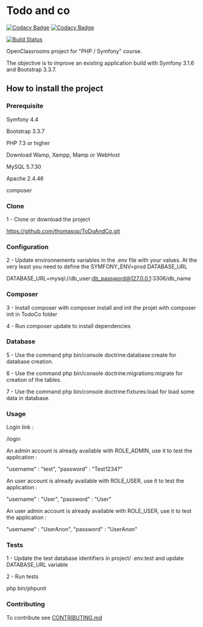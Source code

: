 # Todo and co

[![Codacy Badge](https://api.codacy.com/project/badge/Grade/30d9c95a644f4102bd4ddc7f9577e8f3)](https://app.codacy.com/gh/thomasop/ToDoAndCo?utm_source=github.com&utm_medium=referral&utm_content=thomasop/ToDoAndCo&utm_campaign=Badge_Grade_Settings)
[![Codacy Badge](https://app.codacy.com/project/badge/Grade/1e157ee5f90245c08f8e53ce525d320c)](https://www.codacy.com/gh/thomasop/ToDoAndCo/dashboard?utm_source=github.com&amp;utm_medium=referral&amp;utm_content=thomasop/ToDoAndCo&amp;utm_campaign=Badge_Grade)

[![Build Status](https://travis-ci.com/thomasop/ToDoAndCo.svg?branch=master)](https://travis-ci.com/thomasop/ToDoAndCo)

OpenClassrooms project for "PHP / Symfony" course.

The objective is to improve an existing application build with Symfony 3.1.6 and Bootstrap 3.3.7.

## How to install the project

### Prerequisite

Symfony 4.4

Bootstrap 3.3.7

PHP 7.3 or higher

Download Wamp, Xampp, Mamp or WebHost

MySQL 5.7.30

Apache 2.4.46

composer

### Clone

1 - Clone or download the project

https://github.com/thomasop/ToDoAndCo.git

### Configuration

2 - Update environnements variables in the .env file with your values. At the very least you need to define the SYMFONY_ENV=prod DATABASE_URL

DATABASE_URL=mysql://db_user:db_password@127.0.0.1:3306/db_name

### Composer

3 - Install composer with composer install and init the projet with composer init in TodoCo folder

4 - Run composer update to install dependencies

### Database

5 - Use the command php bin/console doctrine:database:create for database creation.

6 - Use the command php bin/console doctrine:migrations:migrate for creation of the tables.

7 - Use the command php bin/console doctrine:fixtures:load for load some data in database.

### Usage

Login link :

/login

An admin account is already available with ROLE_ADMIN, use it to test the application :

"username" : "test",
"password" : "Test1234?"

An user account is already available with ROLE_USER, use it to test the application :

"username" : "User",
"password" : "User"

An user admin account is already available with ROLE_USER, use it to test the application :

"username" : "UserAnon",
"password" : "UserAnon"

### Tests

1 - Update the test database identifiers in project/ .env.test and update DATABASE_URL variable

2 - Run tests

php bin/phpunit

### Contributing

To contribute see [CONTRIBUTING.md](https://github.com/thomasop/ToDoAndCo/blob/master/CONTRIBUTING.md)
